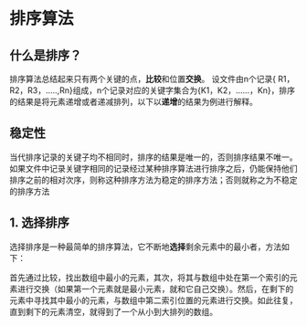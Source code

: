 # 排序算法

## 什么是排序？

排序算法总结起来只有两个关键的点，**比较**和位置**交换**。
设文件由n个记录{ R1，R2，R3，.....,Rn}组成，n个记录对应的关键字集合为{K1，K2，......，Kn}，排序的结果是将元素递增或者递减排列，以下以**递增**的结果为例进行解释。

## 稳定性

当代排序记录的关键子均不相同时，排序的结果是唯一的，否则排序结果不唯一。如果文件中记录关键字相同的记录经过某种排序算法进行排序之后，仍能保持他们排序之前的相对次序，则称这种排序方法为稳定的排序方法；否则就称之为不稳定的排序方法
## 1. 选择排序 

选择排序是一种最简单的排序算法，它不断地**选择**剩余元素中的最小者，方法如下：

首先通过比较，找出数组中最小的元素，其次，将其与数组中处在第一个索引的元素进行交换（如果第一个元素就是最小元素，就和它自己交换）。然后，在剩下的元素中寻找其中最小的元素，与数组中第二索引位置的元素进行交换。如此往复，直到剩下的元素清空，就得到了一个从小到大排列的数组。


```java

```